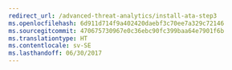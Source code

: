 ```yaml
---
redirect_url: /advanced-threat-analytics/install-ata-step3
ms.openlocfilehash: 6d911d714f9a402420daebf3c70ee7a329c72146
ms.sourcegitcommit: 470675730967e0c36ebc90fc399baa64e7901f6b
ms.translationtype: HT
ms.contentlocale: sv-SE
ms.lasthandoff: 06/30/2017
---
```

